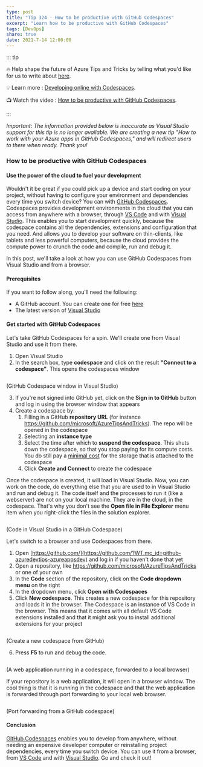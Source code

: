 ```yaml
---
type: post
title: "Tip 324 - How to be productive with GitHub Codespaces"
excerpt: "Learn how to be productive with GitHub Codespaces"
tags: [DevOps]
share: true
date: 2021-7-14 12:00:00
---
```


::: tip 

:fire:  Help shape the future of Azure Tips and Tricks by telling what you'd like for us to write about [here](https://github.com/microsoft/AzureTipsAndTricks/issues/new?assignees=&labels=&template=survey.md&title=).

:bulb: Learn more : [Developing online with Codespaces](https://docs.github.com/free-pro-team@latest/github/developing-online-with-codespaces?WT.mc_id=github-azuredevtips-azureappsdev). 

:tv: Watch the video : [How to be productive with GitHub Codespaces](https://youtu.be/4UE71a64Y4U?WT.mc_id=youtube-azuredevtips-azureappsdev).

:::

*Important: The information provided below is inaccurate as Visual Studio support for this tip is no longer available. We are creating a new tip "How to work with your Azure apps in GitHub Codespaces," and will redirect users to there when ready. Thank you!*

### How to be productive with GitHub Codespaces 

#### Use the power of the cloud to fuel your development
Wouldn't it be great if you could pick up a device and start coding on your project, without having to configure your environment and dependencies every time you switch device? You can with [GitHub Codespaces](https://github.com/features/codespaces?WT.mc_id=github-azuredevtips-azureappsdev). Codespaces provides development environments in the cloud that you can access from anywhere with a browser, through [VS Code](https://docs.github.com/free-pro-team@latest/github/developing-online-with-codespaces/using-codespaces-in-visual-studio-code?WT.mc_id=github-azuredevtips-azureappsdev) and with [Visual Studio](https://docs.github.com/free-pro-team@latest/github/developing-online-with-codespaces/using-codespaces-in-visual-studio?WT.mc_id=github-azuredevtips-azureappsdev). This enables you to start development quickly, because the codespace contains all the dependencies, extensions and configuration that you need. And allows you to develop your software on thin-clients, like tablets and less powerful computers, because the cloud provides the compute power to crunch the code and compile, run and debug it.

In this post, we'll take a look at how you can use GitHub Codespaces from Visual Studio and from a browser.

#### Prerequisites
If you want to follow along, you'll need the following:
* A GitHub account. You can create one for free [here](https://github.com/join?WT.mc_id=github-azuredevtips-azureappsdev) 
* The latest version of [Visual Studio](https://visualstudio.microsoft.com/downloads/?WT.mc_id=microsoft-azuredevtips-azureappsdev)

#### Get started with GitHub Codespaces
Let's take GitHub Codespaces for a spin. We'll create one from Visual Studio and use it from there.

1. Open Visual Studio
2. In the search box, type **codespace** and click on the result **"Connect to a codespace"**. This opens the codespaces window

<img :src="$withBase('/files/97vscodespace.png')">

(GitHub Codespace window in Visual Studio)

3. If you're not signed into GitHub yet, click on the **Sign in to GitHub** button and log in using the browser window that appears
4. Create a codespace by:
    1. Filling in a GitHub **repository URL** (for instance https://github.com/microsoft/AzureTipsAndTricks). The repo will be opened in the codespace
    2. Selecting an **instance type**
    3. Select the time after which to **suspend the codespace**. This shuts down the codespace, so that you stop paying for its compute costs. You do still pay a [minimal cost](https://docs.github.com/free-pro-team@latest/github/developing-online-with-codespaces/about-billing-for-codespaces?WT.mc_id=github-azuredevtips-azureappsdev) for the storage that is attached to the codespace 
    4. Click **Create and Connect** to create the codespace

Once the codespace is created, it will load in Visual Studio. Now, you can work on the code, do everything else that you are used to in Visual Studio and run and debug it. The code itself and the processes to run it (like a webserver) are not on your local machine. They are in the cloud, in the codespace. That's why you don't see the **Open file in File Explorer** menu item when you right-click the files in the solution explorer. 

<img :src="$withBase('/files/97vscodespaceopen.png')">

(Code in Visual Studio in a GitHub Codespace)

Let's switch to a browser and use Codespaces from there. 

1. Open [https://github.com/](https://github.com/?WT.mc_id=github-azuredevtips-azureappsdev) and log in if you haven't done that yet
2. Open a repository, like https://github.com/microsoft/AzureTipsAndTricks or one of your own
3. In the **Code** section of the repository, click on the **Code dropdown menu** on the right
4. In the dropdown menu, click **Open with Codespaces**
5. Click **New codespace**. This creates a new codespace for this repository and loads it in the browser. The Codespace is an instance of VS Code in the browser. This means that it comes with all default VS Code extensions installed and that it might ask you to install additional extensions for your project

<img :src="$withBase('/files/97createcodespace.png')">

(Create a new codespace from GitHub)

6. Press **F5** to run and debug the code. 

<img :src="$withBase('/files/97result.png')">

(A web application running in a codespace, forwarded to a local browser)

If your repository is a web application, it will open in a browser window. The cool thing is that it is running in the codespace and that the web application is forwarded through port forwarding to your local web browser.

<img :src="$withBase('/files/97codespace.png')">

(Port forwarding from a GitHub codespace)

#### Conclusion
[GitHub Codespaces](https://github.com/features/codespaces?WT.mc_id=github-azuredevtips-azureappsdev) enables you to develop from anywhere, without needing an expensive developer computer or reinstalling project dependencies, every time you switch device. You can use it from a browser, from [VS Code](https://docs.github.com/free-pro-team@latest/github/developing-online-with-codespaces/using-codespaces-in-visual-studio-code?WT.mc_id=github-azuredevtips-azureappsdev) and with [Visual Studio](https://docs.github.com/free-pro-team@latest/github/developing-online-with-codespaces/using-codespaces-in-visual-studio?WT.mc_id=github-azuredevtips-azureappsdev). Go and check it out!